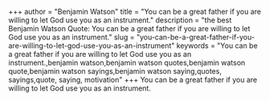 +++
author = "Benjamin Watson"
title = "You can be a great father if you are willing to let God use you as an instrument."
description = "the best Benjamin Watson Quote: You can be a great father if you are willing to let God use you as an instrument."
slug = "you-can-be-a-great-father-if-you-are-willing-to-let-god-use-you-as-an-instrument"
keywords = "You can be a great father if you are willing to let God use you as an instrument.,benjamin watson,benjamin watson quotes,benjamin watson quote,benjamin watson sayings,benjamin watson saying,quotes, sayings,quote, saying, motivation"
+++
You can be a great father if you are willing to let God use you as an instrument.
